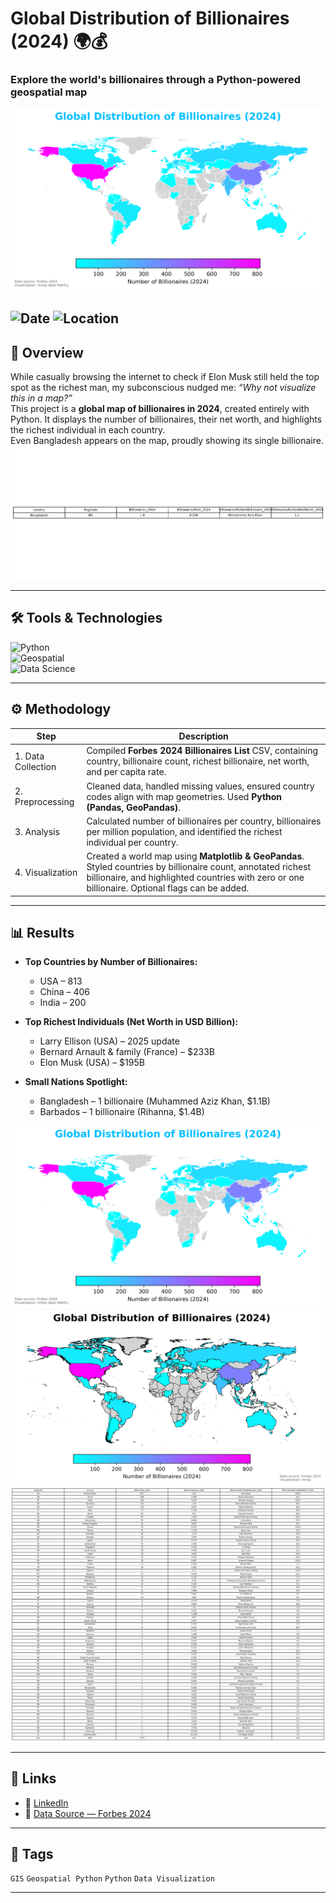 # Global Distribution of Billionaires (2024) 🌍💰
### Explore the world's billionaires through a Python-powered geospatial map  

![Billionaires Map](https://raw.githubusercontent.com/imtiajiqbalmahfuj/imtiajiqbal-portfolio/refs/heads/main/Projects/25018%20Global%20Distribution%20of%20Billionaires%20(2024)/billionaires_map.png)  

![Date](https://img.shields.io/badge/26/09/2025-27/09/2025-blue) 
![Location](https://img.shields.io/badge/Location-Global-magenta) 
---

## 📝 Overview
While casually browsing the internet to check if Elon Musk still held the top spot as the richest man, my subconscious nudged me: *“Why not visualize this in a map?”*  
This project is a **global map of billionaires in 2024**, created entirely with Python. It displays the number of billionaires, their net worth, and highlights the richest individual in each country.  
Even Bangladesh appears on the map, proudly showing its single billionaire.  
![Billionaires Map](https://raw.githubusercontent.com/imtiajiqbalmahfuj/imtiajiqbal-portfolio/refs/heads/main/Projects/25018%20Global%20Distribution%20of%20Billionaires%20(2024)/billionaires_table_bd.png)

---

## 🛠️ Tools & Technologies
![Python](https://img.shields.io/badge/Python-Pandas%2C%20Matplotlib%2C%20GeoPandas-blue)  
![Geospatial](https://img.shields.io/badge/Geospatial-Visualization-red)  
![Data Science](https://img.shields.io/badge/Data%20Science-Python-lightgrey)  

---

## ⚙️ Methodology
| Step | Description |
|------|-------------|
| 1. Data Collection | Compiled **Forbes 2024 Billionaires List** CSV, containing country, billionaire count, richest billionaire, net worth, and per capita rate. |
| 2. Preprocessing   | Cleaned data, handled missing values, ensured country codes align with map geometries. Used **Python (Pandas, GeoPandas)**. |
| 3. Analysis        | Calculated number of billionaires per country, billionaires per million population, and identified the richest individual per country. |
| 4. Visualization   | Created a world map using **Matplotlib & GeoPandas**. Styled countries by billionaire count, annotated richest billionaire, and highlighted countries with zero or one billionaire. Optional flags can be added. |

---

## 📊 Results

- **Top Countries by Number of Billionaires:**  
  - USA – 813  
  - China – 406  
  - India – 200  

- **Top Richest Individuals (Net Worth in USD Billion):**  
  - Larry Ellison (USA) – 2025 update  
  - Bernard Arnault & family (France) – $233B  
  - Elon Musk (USA) – $195B  

- **Small Nations Spotlight:**  
  - Bangladesh – 1 billionaire (Muhammed Aziz Khan, $1.1B)  
  - Barbados – 1 billionaire (Rihanna, $1.4B)  

![Billionaires World Map](https://raw.githubusercontent.com/imtiajiqbalmahfuj/imtiajiqbal-portfolio/refs/heads/main/Projects/25018%20Global%20Distribution%20of%20Billionaires%20(2024)/billionaires_map.png)  
![Billionaires World Map](https://raw.githubusercontent.com/imtiajiqbalmahfuj/imtiajiqbal-portfolio/refs/heads/main/Projects/25018%20Global%20Distribution%20of%20Billionaires%20(2024)/billionaires_map_edge.png) 
![Richest Billionaires Chart](https://raw.githubusercontent.com/imtiajiqbalmahfuj/imtiajiqbal-portfolio/refs/heads/main/Projects/25018%20Global%20Distribution%20of%20Billionaires%20(2024)/billionaires_table.png)  

---

## 📎 Links
- 📄 [LinkedIn](https://www.linkedin.com/posts/imtiajiqbalmahfuj_billionairesmap-activity-7377438313575567360-oxpO?utm_source=share&utm_medium=member_desktop&rcm=ACoAAETCC3UBjMNBwycvXEm57I2FBEXCxvdKcM0)
- 🔗 [Data Source — Forbes 2024](https://www.forbes.com/billionaires/)  

---

## 🔖 Tags
`GIS` `Geospatial Python` `Python` `Data Visualization` 

---

